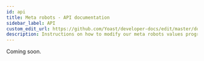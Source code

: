 ```yaml
---
id: api
title: Meta robots - API documentation
sidebar_label: API
custom_edit_url: https://github.com/Yoast/developer-docs/edit/master/docs/features/seo-tags/meta-robots/api.md
description: Instructions on how to modify our meta robots values programmatically.
---
```

Coming soon.
